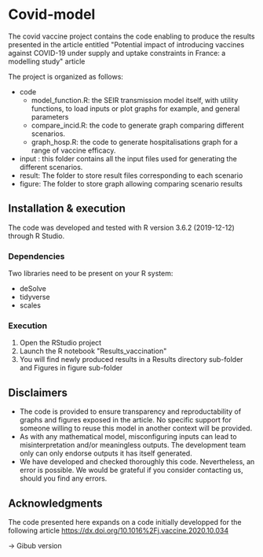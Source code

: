 # Covid-model

The covid vaccine project contains the code enabling to produce the results
presented in the article entitled "Potential impact of introducing vaccines against COVID-19 under supply and uptake constraints in France: a modelling study" article 

The project is organized as follows:
- code
  + model_function.R: the SEIR transmission model itself, with utility functions,
                   to load inputs or plot graphs for example, and general
                   parameters
  + compare_incid.R: the code to generate graph comparing different scenarios.
  + graph_hosp.R: the code to generate hospitalisations graph for a range of vaccine efficacy.
- input : this folder contains all the input files used for generating the different scenarios.
- result: The folder to store result files corresponding to each scenario
- figure: The folder to store graph allowing comparing scenario results
              

## Installation & execution

The code was developed and tested with R version 3.6.2 (2019-12-12) through
R Studio. 

### Dependencies
Two libraries need to be present on your R system:
- deSolve
- tidyverse
- scales


### Execution

1. Open the RStudio project
2. Launch the R notebook "Results_vaccination"
3. You will find newly produced results in a Results directory sub-folder and Figures in figure sub-folder

## Disclaimers

- The code is provided to ensure transparency and reproductability of graphs and
  figures exposed in the article. No specific support for someone willing to reuse this
  model in another context will be provided.
- As with any mathematical model, misconfiguring inputs can lead to
  misinterpretation and/or meaningless outputs. The development team only
  can only endorse outputs it has itself generated.
- We have developed and checked thoroughly this code. Nevertheless, an error is
  possible. We would be grateful if you consider contacting us, should you find
  any errors.

## Acknowledgments
The code presented here expands on a code initially developped for the following article https://dx.doi.org/10.1016%2Fj.vaccine.2020.10.034

-> Gibub version
